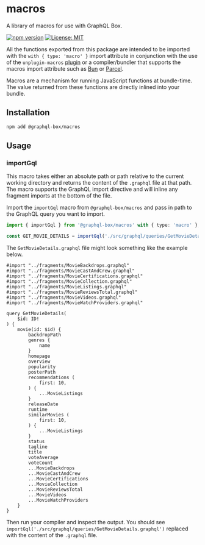 # macros

A library of macros for use with GraphQL Box.

[![npm version](https://badge.fury.io/js/%40graphql-box%2Fmacros.svg)](https://badge.fury.io/js/%40graphql-box%2Fmacros)
[![License: MIT](https://img.shields.io/badge/License-MIT-yellow.svg)](LICENSE)

All the functions exported from this package are intended to be imported with the `with { type: 'macro' }` import attribute in conjunction with the use of the `unplugin-macros` [plugin](https://github.com/unplugin/unplugin-macros) or a compiler/bundler that supports the macros import attribute such as [Bun](https://bun.sh/) or [Parcel](https://parceljs.org/).

Macros are a mechanism for running JavaScript functions at bundle-time. The value returned from these functions are directly inlined into your bundle.

## Installation

```bash
npm add @graphql-box/macros
```

## Usage

### importGql

This macro takes either an absolute path or path relative to the current working directory and returns the content of the `.graphql` file at that path. The macro supports the GraphQL import directive and will inline any fragment imports at the bottom of the file.

Import the `importGql` macro from `@graphql-box/macros` and pass in path to the GraphQL query you want to import.

```ts
import { importGql } from '@graphql-box/macros' with { type: 'macro' };

const GET_MOVIE_DETAILS = importGql('./src/graphql/queries/GetMovieDetails.graphql');
```

The `GetMovieDetails.graphql` file might look something like the example below.

```gql
#import "../fragments/MovieBackdrops.graphql"
#import "../fragments/MovieCastAndCrew.graphql"
#import "../fragments/MovieCertifications.graphql"
#import "../fragments/MovieCollection.graphql"
#import "../fragments/MovieListings.graphql"
#import "../fragments/MovieReviewsTotal.graphql"
#import "../fragments/MovieVideos.graphql"
#import "../fragments/MovieWatchProviders.graphql"

query GetMovieDetails(
    $id: ID!
) {
    movie(id: $id) {
        backdropPath
        genres {
            name
        }
        homepage
        overview
        popularity
        posterPath
        recommendations (
            first: 10,
        ) {
            ...MovieListings
        }
        releaseDate
        runtime
        similarMovies (
            first: 10,
        ) {
            ...MovieListings
        }
        status
        tagline
        title
        voteAverage
        voteCount
        ...MovieBackdrops
        ...MovieCastAndCrew
        ...MovieCertifications
        ...MovieCollection
        ...MovieReviewsTotal
        ...MovieVideos
        ...MovieWatchProviders
    }
}
```

Then run your compiler and inspect the output. You should see `importGql('./src/graphql/queries/GetMovieDetails.graphql')` replaced with the content of the `.graphql` file.
